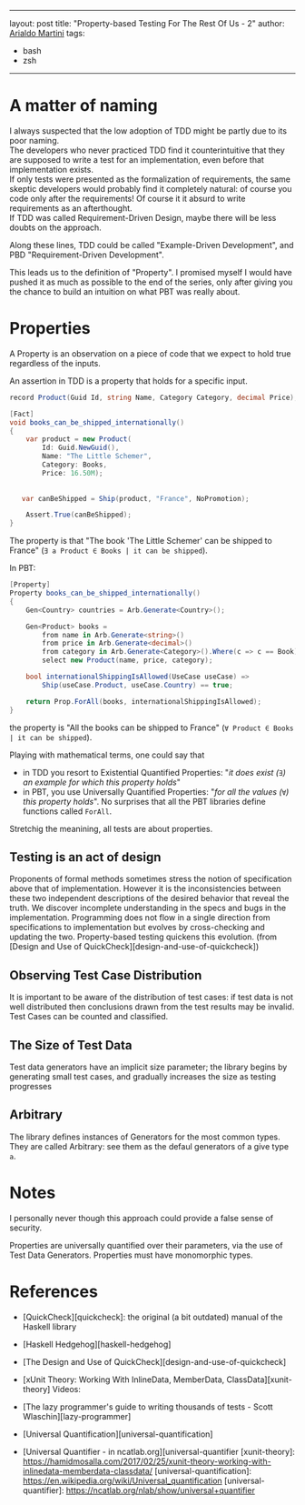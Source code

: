 
---
layout: post
title: "Property-based Testing For The Rest Of Us - 2"
author: <a href="https://arialdomartini.github.io">Arialdo Martini</a>
tags:
- bash
- zsh
---
# A matter of naming
I always suspected that the low adoption of TDD might be partly due to its poor naming.<br/>The developers who never practiced TDD find it counterintuitive that they are supposed to write a test for an implementation, even before that implementation exists.<br/>
If only tests were presented as the formalization of requirements, the same skeptic developers would probably find it completely natural: of course you code only after the requirements! Of course it it absurd to write requirements as an afterthought.<br/>
If TDD was called Requirement-Driven Design, maybe there will be less doubts on the approach.

Along these lines, TDD could be called "Example-Driven Development", and PBD "Requirement-Driven Development".

This leads us to the definition of "Property". I promised myself I would have pushed it as much as possible to the end of the series, only after giving you the chance to build an intuition on what PBT was really about.

# Properties
A Property is an observation on a piece of code that we expect to hold true regardless of the inputs. 

An assertion in TDD is a property that holds for a specific input.

```csharp
record Product(Guid Id, string Name, Category Category, decimal Price);

[Fact]
void books_can_be_shipped_internationally()
{
    var product = new Product(
        Id: Guid.NewGuid(),
        Name: "The Little Schemer", 
        Category: Books, 
        Price: 16.50M);
    
   
   var canBeShipped = Ship(product, "France", NoPromotion);

    Assert.True(canBeShipped);
}
```

The property is that "The book 'The Little Schemer' can be shipped to France" (`∃ a Product ∈ Books | it can be shipped`).

In PBT:

```csharp
[Property]
Property books_can_be_shipped_internationally()
{
	Gen<Country> countries = Arb.Generate<Country>();

	Gen<Product> books =
        from name in Arb.Generate<string>()
        from price in Arb.Generate<decimal>()
        from category in Arb.Generate<Category>().Where(c => c == Book)
        select new Product(name, price, category);

    bool internationalShippingIsAllowed(UseCase useCase) =>
        Ship(useCase.Product, useCase.Country) == true;

    return Prop.ForAll(books, internationalShippingIsAllowed);
}
```

the property is  "All the books can be shipped to France" (`∀ Product ∈ Books | it can be shipped`).

Playing with mathematical terms, one could say that 

* in TDD you resort to Existential Quantified Properties: "*it does exist (`∃`) an example for which this property holds*"
* in PBT, you use Universally Quantified Properties: "*for all the values (`∀`) this property holds*". No surprises that all the PBT libraries define functions called `ForAll`.


Stretchig the meanining, all tests are about properties.<br/>


## Testing is an act of design

Proponents of formal methods sometimes stress the notion of specification above that of implementation. However it is the inconsistencies between these two independent descriptions of the desired behavior that reveal the truth. We discover incomplete understanding in the specs and bugs in the implementation. Programming does not flow in a single direction from specifications to implementation but evolves by cross-checking and updating the two. Property-based testing quickens this evolution.
(from [Design and Use of QuickCheck][design-and-use-of-quickcheck])





## Observing Test Case Distribution
It is important to be aware of the distribution of test cases: if test data is not well distributed then conclusions drawn from the test results may be invalid.
Test Cases can be counted and classified.



## The Size of Test Data
Test data generators have an implicit size parameter; the library begins by generating small test cases, and gradually increases the size as testing progresses

## Arbitrary
The library defines instances of Generators for the most common types. They are called Arbitrary: see them as the defaul generators of a give type `a`.


# Notes


I personally never though this approach could provide a false sense of security. 

Properties are universally quantified over their parameters, via the use of Test Data Generators.
Properties must have monomorphic types.


# References
* [QuickCheck][quickcheck]: the original (a bit outdated) manual of the Haskell library
* [Haskell Hedgehog][haskell-hedgehog]
* [The Design and Use of QuickCheck][design-and-use-of-quickcheck]
* [xUnit Theory: Working With InlineData, MemberData, ClassData][xunit-theory]
Videos:

* [The lazy programmer's guide to writing thousands of tests - Scott Wlaschin][lazy-programmer]
* [Universal Quantification][universal-quantification]
* [Universal Quantifier - in ncatlab.org][universal-quantifier
[xunit-theory]: https://hamidmosalla.com/2017/02/25/xunit-theory-working-with-inlinedata-memberdata-classdata/ 
[universal-quantification]: https://en.wikipedia.org/wiki/Universal_quantification
[universal-quantifier]: https://ncatlab.org/nlab/show/universal+quantifier
